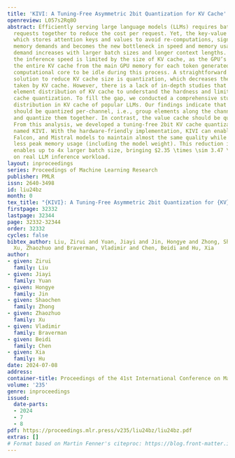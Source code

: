 ```yaml
---
title: 'KIVI: A Tuning-Free Asymmetric 2bit Quantization for KV Cache'
openreview: L057s2Rq8O
abstract: Efficiently serving large language models (LLMs) requires batching many
  requests together to reduce the cost per request. Yet, the key-value (KV) cache,
  which stores attention keys and values to avoid re-computations, significantly increases
  memory demands and becomes the new bottleneck in speed and memory usage. This memory
  demand increases with larger batch sizes and longer context lengths. Additionally,
  the inference speed is limited by the size of KV cache, as the GPU’s SRAM must load
  the entire KV cache from the main GPU memory for each token generated, causing the
  computational core to be idle during this process. A straightforward and effective
  solution to reduce KV cache size is quantization, which decreases the total bytes
  taken by KV cache. However, there is a lack of in-depth studies that explore the
  element distribution of KV cache to understand the hardness and limitation of KV
  cache quantization. To fill the gap, we conducted a comprehensive study on the element
  distribution in KV cache of popular LLMs. Our findings indicate that the key cache
  should be quantized per-channel, i.e., group elements along the channel dimension
  and quantize them together. In contrast, the value cache should be quantized per-token.
  From this analysis, we developed a tuning-free 2bit KV cache quantization algorithm,
  named KIVI. With the hardware-friendly implementation, KIVI can enable Llama (Llama-2),
  Falcon, and Mistral models to maintain almost the same quality while using 2.6$\times$
  less peak memory usage (including the model weight). This reduction in memory usage
  enables up to 4x larger batch size, bringing $2.35 \times \sim 3.47 \times$ throughput
  on real LLM inference workload.
layout: inproceedings
series: Proceedings of Machine Learning Research
publisher: PMLR
issn: 2640-3498
id: liu24bz
month: 0
tex_title: "{KIVI}: A Tuning-Free Asymmetric 2bit Quantization for {KV} Cache"
firstpage: 32332
lastpage: 32344
page: 32332-32344
order: 32332
cycles: false
bibtex_author: Liu, Zirui and Yuan, Jiayi and Jin, Hongye and Zhong, Shaochen and
  Xu, Zhaozhuo and Braverman, Vladimir and Chen, Beidi and Hu, Xia
author:
- given: Zirui
  family: Liu
- given: Jiayi
  family: Yuan
- given: Hongye
  family: Jin
- given: Shaochen
  family: Zhong
- given: Zhaozhuo
  family: Xu
- given: Vladimir
  family: Braverman
- given: Beidi
  family: Chen
- given: Xia
  family: Hu
date: 2024-07-08
address:
container-title: Proceedings of the 41st International Conference on Machine Learning
volume: '235'
genre: inproceedings
issued:
  date-parts:
  - 2024
  - 7
  - 8
pdf: https://proceedings.mlr.press/v235/liu24bz/liu24bz.pdf
extras: []
# Format based on Martin Fenner's citeproc: https://blog.front-matter.io/posts/citeproc-yaml-for-bibliographies/
---
```

